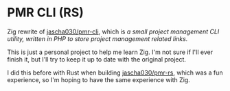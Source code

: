 # PMR CLI (RS)

Zig rewrite of [jascha030/pmr-cli](https://github.com/jascha030/pmr-cli), which is _a small project management CLI utility, written in PHP to store project management related links._

This is just a personal project to help me learn Zig. I'm not sure if I'll ever finish it, but I'll try to keep it up to date with the original project.

I did this before with Rust when building [jascha030/pmr-rs](https://github.com/jascha030/pmr-rs), which was a fun experience, so I'm hoping to have the same experience with Zig. 
